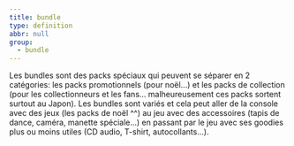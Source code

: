 ```yaml
---
title: bundle
type: definition
abbr: null
group:
  - bundle
---
```

Les bundles sont des packs spéciaux qui peuvent se séparer en 2 catégories: les packs promotionnels (pour noël...) et les packs de collection (pour les collectionneurs et les fans... malheureusement ces packs sortent surtout au Japon). Les bundles sont variés et cela peut aller de la console avec des jeux (les packs de noël ^^) au jeu avec des accessoires (tapis de dance, caméra, manette spéciale...) en passant par le jeu avec ses goodies plus ou moins utiles (CD audio, T-shirt, autocollants...).
